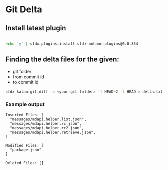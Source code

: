 # Git Delta

## Install latest plugin

```bash

echo 'y' | sfdx plugins:install sfdx-mohanc-plugins@0.0.354

```

## Finding the delta files for the given:
- git folder
- from commit id
- to commit id


```bash
sfdx kalam:git:diff -p <your-git-folder> -f HEAD~2 -t HEAD > delta.txt

```

### Example output
```
Inserted Files: [
  "messages/mdapi.helper.list.json",
  "messages/mdapi.helper.rc.json",
  "messages/mdapi.helper.rc2.json",
  "messages/mdapi.helper.retrieve.json",
]

Modified Files: [
  "package.json"
]

Deleted Files: []
```
